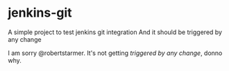 # jenkins-git

A simple project to test jenkins git integration
And it should be triggered by any change

I am sorry @robertstarmer. It's not getting *triggered by any change*, donno why.
